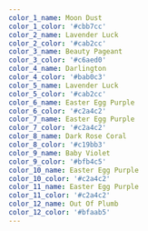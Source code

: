 ```yaml
---
color_1_name: Moon Dust
color_1_color: '#cbb7cc'
color_2_name: Lavender Luck
color_2_color: '#cab2cc'
color_3_name: Beauty Pageant
color_3_color: '#c6aed0'
color_4_name: Darlington
color_4_color: '#bab0c3'
color_5_name: Lavender Luck
color_5_color: '#cab2cc'
color_6_name: Easter Egg Purple
color_6_color: '#c2a4c2'
color_7_name: Easter Egg Purple
color_7_color: '#c2a4c2'
color_8_name: Dark Rose Coral
color_8_color: '#c19bb3'
color_9_name: Baby Violet
color_9_color: '#bfb4c5'
color_10_name: Easter Egg Purple
color_10_color: '#c2a4c2'
color_11_name: Easter Egg Purple
color_11_color: '#c2a4c2'
color_12_name: Out Of Plumb
color_12_color: '#bfaab5'
---
```

